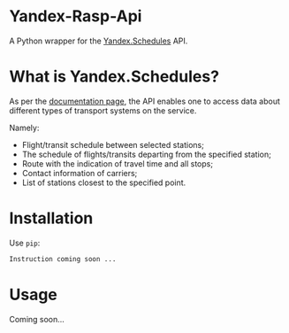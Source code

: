 Yandex-Rasp-Api
=======================

A Python wrapper for the [Yandex.Schedules](https://tech.yandex.ru/rasp/raspapi/) API.


What is Yandex.Schedules?
=========================
As per the [documentation page](https://tech.yandex.ru/rasp/raspapi/), the API enables one to access data about different types of transport systems on the service.

Namely:
* Flight/transit schedule between selected stations;
* The schedule of flights/transits departing from the specified station;
* Route with the indication of travel time and all stops;
* Contact information of carriers;
* List of stations closest to the specified point.


Installation
======================
Use `pip`:

```bash
Instruction coming soon ...
```

Usage
=======================
Coming soon...